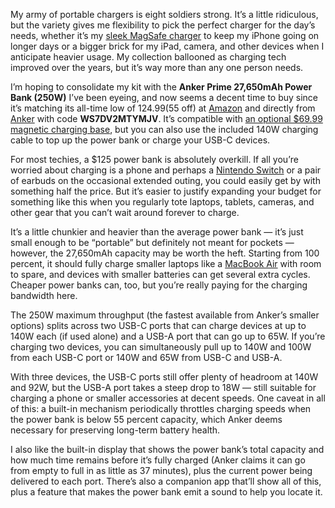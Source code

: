 My army of portable chargers is eight soldiers strong. It’s a little ridiculous, but the variety gives me flexibility to pick the perfect charger for the day’s needs, whether it’s my [sleek MagSafe charger](/24027019/anker-qi2-hands-on-magsafe-speed) to keep my iPhone going on longer days or a bigger brick for my iPad, camera, and other devices when I anticipate heavier usage. My collection ballooned as charging tech improved over the years, but it’s way more than any one person needs.

I’m hoping to consolidate my kit with the **Anker Prime 27,650mAh Power Bank (250W)** I’ve been eyeing, and now seems a decent time to buy since it’s matching its all-time low of $124.99 ($55 off) at [Amazon](https://www.amazon.com/Anker-Portable-Compatible-Charging-Included/dp/B0BYP2F3SG?tag=theverge02-20) and directly from [Anker](https://go.skimresources.com/?id=1025X1701640&xs=1&url=https%3A%2F%2Fwww.anker.com%2Fproducts%2Fa1340-250w-power-bank%3Fvariant%3D43739694465174) with code **WS7DV2MTYMJV**. It’s compatible with [an optional $69.99 magnetic charging base](https://www.amazon.com/Anker-Charging-Compatible-MacBook-Included/dp/B0C6Q7H4GK?tag=theverge02-20), but you can also use the included 140W charging cable to top up the power bank or charge your USB-C devices.

For most techies, a $125 power bank is absolutely overkill. If all you’re worried about charging is a phone and perhaps a [Nintendo Switch](/games/22711889/nintendo-switch-oled-review) or a pair of earbuds on the occasional extended outing, you could easily get by with something half the price. But it’s easier to justify expanding your budget for something like this when you regularly tote laptops, tablets, cameras, and other gear that you can’t wait around forever to charge.

It’s a little chunkier and heavier than the average power bank — it’s just small enough to be “portable” but definitely not meant for pockets — however, the 27,650mAh capacity may be worth the heft. Starting from 100 percent, it should fully charge smaller laptops like a [MacBook Air](/24092910/apple-macbook-air-m3-first-impressions) with room to spare, and devices with smaller batteries can get several extra cycles. Cheaper power banks can, too, but you’re really paying for the charging bandwidth here.

The 250W maximum throughput (the fastest available from Anker’s smaller options) splits across two USB-C ports that can charge devices at up to 140W each (if used alone) and a USB-A port that can go up to 65W. If you’re charging two devices, you can simultaneously pull up to 140W and 100W from each USB-C port or 140W and 65W from USB-C and USB-A.

With three devices, the USB-C ports still offer plenty of headroom at 140W and 92W, but the USB-A port takes a steep drop to 18W — still suitable for charging a phone or smaller accessories at decent speeds. One caveat in all of this: a built-in mechanism periodically throttles charging speeds when the power bank is below 55 percent capacity, which Anker deems necessary for preserving long-term battery health.

I also like the built-in display that shows the power bank’s total capacity and how much time remains before it’s fully charged (Anker claims it can go from empty to full in as little as 37 minutes), plus the current power being delivered to each port. There’s also a companion app that’ll show all of this, plus a feature that makes the power bank emit a sound to help you locate it.
